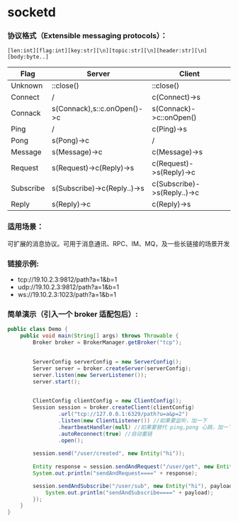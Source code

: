 # socketd

### 协议格式（Extensible messaging protocols）：

```
[len:int][flag:int][key:str][\n][topic:str][\n][header:str][\n][body:byte..]
```

| Flag            | Server                     | Client                     |
|-----------------|----------------------------|----------------------------|
| Unknown         | ::close()                  | ::close()                  |
| Connect         | /                          | c(Connect)->s              |
| Connack         | s(Connack),s::c.onOpen()->c | s(Connack)->c::onOpen()    |
| Ping            | /                          | c(Ping)->s                 |
| Pong            | s(Pong)->c                 | /                          |
| Message         | s(Message)->c              | c(Message)->s              |
| Request         | s(Request)->c(Reply)->s    | c(Request)->s(Reply)->c    |
| Subscribe       | s(Subscribe)->c(Reply..)->s | c(Subscribe)->s(Reply..)->c |
| Reply           | s(Reply)->c                | c(Reply)->s                |



### 适用场景：

可扩展的消息协议。可用于消息通讯、RPC、IM、MQ，及一些长链接的场景开发

### 链接示例:

* tcp://19.10.2.3:9812/path?a=1&b=1
* udp://19.10.2.3:9812/path?a=1&b=1
* ws://19.10.2.3:1023/path?a=1&b=1

### 简单演示（引入一个 broker 适配包后）:

```java
public class Demo {
    public void main(String[] args) throws Throwable {
        Broker broker = BrokerManager.getBroker("tcp");

        
        ServerConfig serverConfig = new ServerConfig();
        Server server = broker.createServer(serverConfig);
        server.listen(new ServerListener());
        server.start();

        
        ClientConfig clientConfig = new ClientConfig();
        Session session = broker.createClient(clientConfig)
                .url("tcp://127.0.0.1:6329/path?u=a&p=2")
                .listen(new ClientListener()) //如果要监听，加一下
                .heartbeatHandler(null) //如果要替代 ping,pong 心跳，加一下
                .autoReconnect(true) //自动重链
                .open();
        
        session.send("/user/created", new Entity("hi"));
        
        Entity response = session.sendAndRequest("/user/get", new Entity("hi"));
        System.out.println("sendAndRequest====" + response);

        session.sendAndSubscribe("/user/sub", new Entity("hi"), payload -> {
            System.out.println("sendAndSubscribe====" + payload);
        });
    }
}
```


